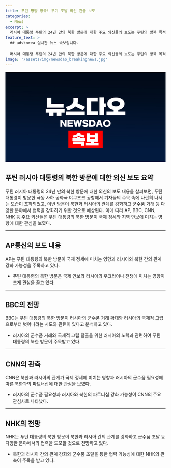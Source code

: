 ```yaml
---
title: 푸틴 평양 방북! 무기 조달 외신 긴급 보도
categories:
  - News
excerpt: >
  러시아 대통령 푸틴의 24년 만의 북한 방문에 대한 주요 외신들의 보도는 푸틴의 방북 목적과 북러 관계에 주목하며, 북한으로부터 러시아의 군수품 확보 등을 강조하고 있다. 특히, 푸틴의 북한 방문이 우크라이나와의 전쟁으로 고립된 러시아에게 새로운 동맹을 제공하고, 북한에게는 군수 지원 등에서 중요한 순간으로 분석됐다. 또한, 둘 사이의 파트너십이 더욱 강화될 것으로 전망되고 있다.
feature_text: >
  ## adskorea 실시간 뉴스 속보입니다.

  러시아 대통령 푸틴의 24년 만의 북한 방문에 대한 주요 외신들의 보도는 푸틴의 방북 목적과 북러 관계에 주목하며, 북한으로부터 러시아의 군수품 확보 등을 강조하고 있다. 특히, 푸틴의 북한 방문이 우크라이나와의 전쟁으로 고립된 러시아에게 새로운 동맹을 제공하고, 북한에게는 군수 지원 등에서 중요한 순간으로 분석됐다. 또한, 둘 사이의 파트너십이 더욱 강화될 것으로 전망되고 있다.
image: '/assets/img/newsdao_breakingnews.jpg'
---
```


<p><img src="/assets/img/newsdao_breakingnews.jpg" alt="adskorea 속보" /></p>

<h2 data-ke-size="size26">푸틴 러시아 대통령의 북한 방문에 대한 외신 보도 요약</h2>

<p data-ke-size="size16">푸틴 러시아 대통령의 24년 만의 북한 방문에 대한 외신의 보도 내용을 살펴보면, 푸틴 대통령이 방문한 극동 사하 공화국 야쿠츠크 공항에서 기자들의 주목 속에 나란히 나서는 모습이 포착되었고, 이번 방문이 북한과 러시아의 관계를 강화하고 군수품 거래 등 다양한 분야에서 협력을 강화하기 위한 것으로 예상된다. 이에 따라 AP, BBC, CNN, NHK 등 주요 외신들은 푸틴 대통령의 북한 방문이 국제 정세와 지역 안보에 미치는 영향에 대한 관심을 보였다.</p>

<hr>

<h2 data-ke-size="size24">AP통신의 보도 내용</h2>

<p data-ke-size="size16">AP는 푸틴 대통령의 북한 방문이 국제 정세에 미치는 영향과 러시아와 북한 간의 관계 강화 가능성을 주목하고 있다.</p>

<ul>
    <li>푸틴 대통령의 북한 방문은 국제 안보와 러시아의 우크라이나 전쟁에 미치는 영향이 크게 관심을 끌고 있다.</li>
</ul>

<hr>

<h2 data-ke-size="size24">BBC의 전망</h2>

<p data-ke-size="size16">BBC는 푸틴 대통령의 북한 방문이 러시아의 군수품 거래 확대와 러시아의 국제적 고립으로부터 벗어나려는 시도와 관련이 있다고 분석하고 있다.</p>

<ul>
    <li>러시아의 군수품 거래와 국제적 고립 탈출을 위한 러시아의 노력과 관련하여 푸틴 대통령의 북한 방문이 주목받고 있다.</li>
</ul>

<hr>

<h2 data-ke-size="size24">CNN의 관측</h2>

<p data-ke-size="size16">CNN은 북한과 러시아의 관계가 국제 정세에 미치는 영향과 러시아의 군수품 필요성에 따른 북한과의 파트너십에 대한 관심을 보였다.</p>

<ul>
    <li>러시아의 군수품 필요성과 러시아와 북한의 파트너십 강화 가능성이 CNN의 주요 관심사로 나타났다.</li>
</ul>

<hr>

<h2 data-ke-size="size24">NHK의 전망</h2>

<p data-ke-size="size16">NHK는 푸틴 대통령의 북한 방문이 북한과 러시아 간의 관계를 강화하고 군수품 조달 등 다양한 분야에서의 협력을 도모할 것으로 전망하고 있다.</p>

<ul>
    <li>북한과 러시아 간의 관계 강화와 군수품 조달을 통한 협력 가능성에 대한 NHK의 관측이 주목을 받고 있다.</li>
</ul>

<p data-ke-size="size16">&nbsp;</p>

